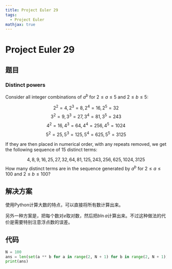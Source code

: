 ```yaml
---
title: Project Euler 29
tags:
  - Project Euler
mathjax: true
---
```

<escape><!-- more --></escape>

# Project Euler 29
## 题目
### Distinct powers

Consider all integer combinations of $a^b$ for $2 \le a \le 5$ and $2 \le b \le 5$:

$$2^2=4, 2^3=8, 2^4=16, 2^5=32$$
$$3^2=9, 3^3=27, 3^4=81, 3^5=243$$
$$4^2=16, 4^3=64, 4^4=256, 4^5=1024$$
$$5^2=25, 5^3=125, 5^4=625, 5^5=3125$$

If they are then placed in numerical order, with any repeats removed, we get the following sequence of $15$ distinct terms:

$$4, 8, 9, 16, 25, 27, 32, 64, 81, 125, 243, 256, 625, 1024, 3125$$
How many distinct terms are in the sequence generated by $a^b$ for $2\le a \le 100$ and $2 \le  b \le 100$?

## 解决方案

使用Python计算大数的特点，可以直接将所有数计算出来。

另外一种方案是，把每个数对$e$取对数，然后把$b\ln a$计算出来。不过这种做法的代价是需要特别注意浮点数的误差。

## 代码

```py
N = 100
ans = len(set(a ** b for a in range(2, N + 1) for b in range(2, N + 1)))
print(ans)
```